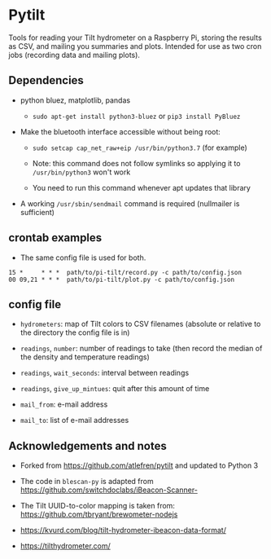 # Pytilt

Tools for reading your Tilt hydrometer on a Raspberry Pi, storing the
results as CSV, and mailing you summaries and plots.  Intended for
use as two cron jobs (recording data and mailing plots).

## Dependencies

* python bluez, matplotlib, pandas

  * `sudo apt-get install python3-bluez` or `pip3 install PyBluez`
  
* Make the bluetooth interface accessible without being root:

  * ```sudo setcap cap_net_raw+eip /usr/bin/python3.7``` (for example)
  
  * Note: this command does not follow symlinks so applying it to ```/usr/bin/python3``` won't work
  
  * You need to run this command whenever apt updates that library
  
* A working `/usr/sbin/sendmail` command is required (nullmailer is sufficient)

## crontab examples

* The same config file is used for both.
```
15 *     * * *  path/to/pi-tilt/record.py -c path/to/config.json 
00 09,21 * * *  path/to/pi-tilt/plot.py -c path/to/config.json
```

## config file

* `hydrometers`: map of Tilt colors to CSV filenames (absolute or
  relative to the directory the config file is in)
  
* `readings`, `number`: number of readings to take (then record the
  median of the density and temperature readings)

* `readings`, `wait_seconds`: interval between readings

* `readings`, `give_up_mintues`: quit after this amount of time

* `mail_from`: e-mail address

* `mail_to`: list of e-mail addresses

## Acknowledgements and notes

* Forked from https://github.com/atlefren/pytilt and updated to Python 3

* The code in `blescan-py` is adapted from https://github.com/switchdoclabs/iBeacon-Scanner-

* The Tilt UUID-to-color mapping is taken from: https://github.com/tbryant/brewometer-nodejs

* https://kvurd.com/blog/tilt-hydrometer-ibeacon-data-format/

* https://tilthydrometer.com/

